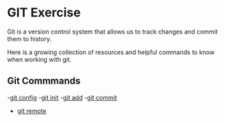 # GIT Exercise

Git is a version control system that allows us to track changes and commit them to history.

Here is a growing collection of resources and helpful commands to know when working with git.

## Git Commmands
-[git config](./Commands/Config.md)
-[git init](/Commands/Init.md)
-[git add](./Commands/Add.md)
-[git commit](./Commands/Commit.md)
- [git remote](./Commands/Remote.md)
